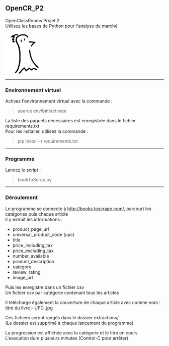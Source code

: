 ## OpenCR_P2
OpenClassRooms Projet 2  
Utilisez les bases de Python pour l'analyse de marché  

![Logo FLinguenheld](https://github.com/FLinguenheld/OpenCR_P2/blob/main/Forelif.png "Pouet")
****
### Environnement virtuel
Activez l'environnement virtuel avec la commande :  
>source env/bin/activate


La liste des paquets nécessaires est enregistrée dans le fichier requirements.txt  
Pour les installer, utilisez la commande :  
>pip install -r requirements.txt
****
### Programme
Lancez le script :  
>bookToScrap.py
****
### Déroulement
Le programme se connecte à <http://books.toscrape.com/>, parcourt les catégories puis chaque article  
Il y extrait les informations :  
+ product_page_url
+ universal_product_code (upc)
+ title
+ price_including_tax
+ price_excluding_tax
+ number_available
+ product_description
+ category
+ review_rating
+ image_url


Puis les enregistre dans un fichier csv  
Un fichier csv par catégorie contenant tous les articles  


Il télécharge également la couverture de chaque article avec comme nom :  
titre du livre - UPC .jpg  


Ces fichiers seront rangés dans le dossier extractions/  
(Le dossier est supprimé à chaque lancement du programme)  


La progression est affichée avec la catégorie et le titre en cours  
L'execution dure plusieurs minutes (Control-C pour arrêter)  
